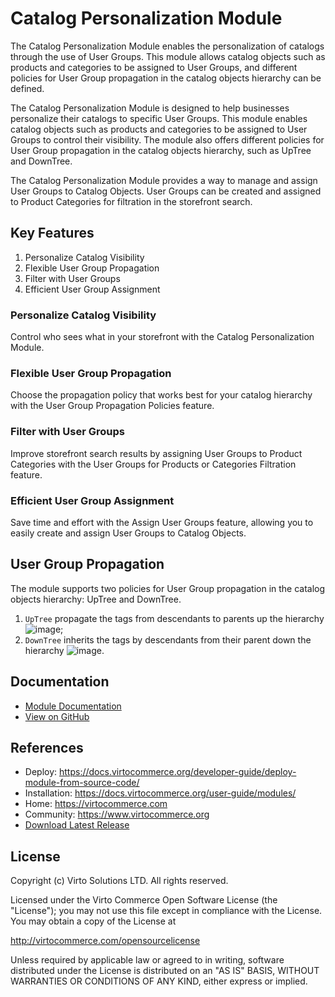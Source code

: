 # Catalog Personalization Module
The Catalog Personalization Module enables the personalization of catalogs through the use of User Groups.
This module allows catalog objects such as products and categories to be assigned to User Groups,
and different policies for User Group propagation in the catalog objects hierarchy can be defined.

The Catalog Personalization Module is designed to help businesses personalize their catalogs to specific User Groups.
This module enables catalog objects such as products and categories to be assigned to User Groups to control
their visibility. The module also offers different policies for User Group propagation in the catalog objects hierarchy,
such as UpTree and DownTree.

The Catalog Personalization Module provides a way to manage and assign User Groups to Catalog Objects.
User Groups can be created and assigned to Product Categories for filtration in the storefront search.

## Key Features
1. Personalize Catalog Visibility
1. Flexible User Group Propagation
1. Filter with User Groups
1. Efficient User Group Assignment


### Personalize Catalog Visibility
Control who sees what in your storefront with the Catalog Personalization Module.

### Flexible User Group Propagation
Choose the propagation policy that works best for your catalog hierarchy with the User Group Propagation Policies feature.

### Filter with User Groups
Improve storefront search results by assigning User Groups to Product Categories with the User Groups for Products or Categories Filtration feature.

### Efficient User Group Assignment
Save time and effort with the Assign User Groups feature, allowing you to easily create and assign User Groups to Catalog Objects.

## User Group Propagation
The module supports two policies for User Group propagation in the catalog objects hierarchy: UpTree and DownTree.

1. `UpTree` propagate the tags from descendants to parents up the hierarchy
![image](https://user-images.githubusercontent.com/7566324/62931481-ba630c00-bdbe-11e9-9cdf-6d05e955721b.png);
1. `DownTree` inherits the tags by descendants from their parent down the hierarchy
![image](https://user-images.githubusercontent.com/7566324/62931421-a3241e80-bdbe-11e9-8f02-fd22d0fbcc6f.png).

## Documentation
* [Module Documentation](https://docs.virtocommerce.org/modules/catalog-personalization/)
* [View on GitHub](docs/index.md)


## References

* Deploy: https://docs.virtocommerce.org/developer-guide/deploy-module-from-source-code/
* Installation: https://docs.virtocommerce.org/user-guide/modules/
* Home: https://virtocommerce.com
* Community: https://www.virtocommerce.org
* [Download Latest Release](https://github.com/VirtoCommerce/vc-module-catalog-personalization/releases/latest)

## License

Copyright (c) Virto Solutions LTD.  All rights reserved.

Licensed under the Virto Commerce Open Software License (the "License"); you
may not use this file except in compliance with the License. You may
obtain a copy of the License at

http://virtocommerce.com/opensourcelicense

Unless required by applicable law or agreed to in writing, software
distributed under the License is distributed on an "AS IS" BASIS,
WITHOUT WARRANTIES OR CONDITIONS OF ANY KIND, either express or
implied.
